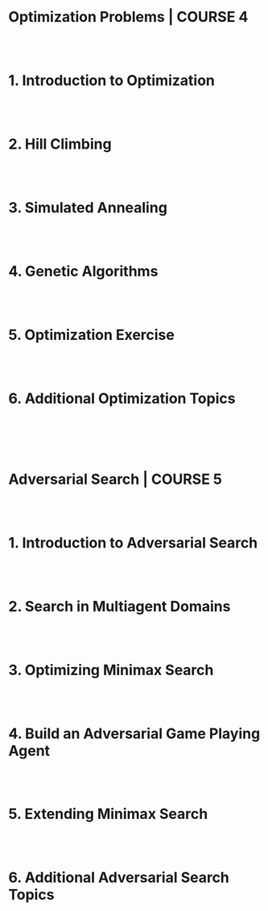 <br>

# Optimization Problems | COURSE 4

<br>

<br>

# 1. Introduction to Optimization

<br>

<br>

# 2. Hill Climbing

<br>

<br>

# 3. Simulated Annealing

<br>

<br>

# 4. Genetic Algorithms

<br>

<br>

# 5. Optimization Exercise

<br>

<br>

# 6. Additional Optimization Topics

<br>



<br>
<br>
<br>

# Adversarial Search | COURSE 5

<br>

<br>

# 1. Introduction to Adversarial Search

<br>

<br>

# 2. Search in Multiagent Domains

<br>

<br>

# 3. Optimizing Minimax Search

<br>

<br>

# 4. Build an Adversarial Game Playing Agent

<br>

<br>

# 5. Extending Minimax Search

<br>

<br>

# 6. Additional Adversarial Search Topics

<br>



